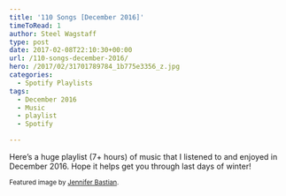 ```yaml
---
title: '110 Songs [December 2016]'
timeToRead: 1 
author: Steel Wagstaff
type: post
date: 2017-02-08T22:10:30+00:00
url: /110-songs-december-2016/
hero: /2017/02/31701789784_1b775e3356_z.jpg
categories:
  - Spotify Playlists
tags:
  - December 2016
  - Music
  - playlist
  - Spotify

---
```

Here&#8217;s a huge playlist (7+ hours) of music that I listened to and enjoyed in December 2016. Hope it helps get you through last days of winter!



<small>Featured image by <a href="https://www.flickr.com/photos/jenniferhelen/31701789784/in/dateposted/" target="_blank">Jennifer Bastian</a>.</small>